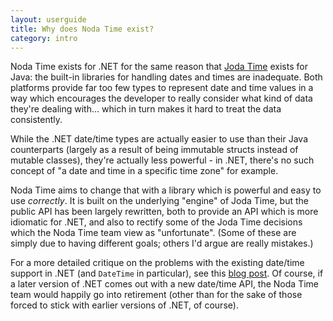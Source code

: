 ```yaml
---
layout: userguide
title: Why does Noda Time exist?
category: intro
---
```


Noda Time exists for .NET for the same reason that [Joda Time][1]
exists for Java: the built-in libraries for handling dates and times are inadequate.
Both platforms provide far too few types to represent date and time
values in a way which encourages the developer to really consider
what kind of data they're dealing with... which in turn makes it
hard to treat the data consistently.

While the .NET date/time types are actually easier to use than their
Java counterparts (largely as a result of being immutable structs
instead of mutable classes), they're actually less powerful - in
.NET, there's no such concept of "a date and time in a specific time
zone" for example.

Noda Time aims to change that with a library which is powerful and
easy to use *correctly*. It is built on the underlying "engine" of
Joda Time, but the public API has been largely rewritten, both to
provide an API which is more idiomatic for .NET, and also to rectify
some of the Joda Time decisions which the Noda Time team view as
"unfortunate". (Some of these are simply due to having different goals;
others I'd argue are really mistakes.)

For a more detailed critique on the problems with the existing
date/time support in .NET (and `DateTime` in particular), see this
[blog post][2]. Of course, if a later version of .NET comes out with
a new date/time API, the Noda Time team would happily go into
retirement (other than for the sake of those forced to stick with
earlier versions of .NET, of course).

[1]: http://joda-time.sf.net
[2]: http://noda-time.blogspot.com/2011/08/what-wrong-with-datetime-anyway.html
